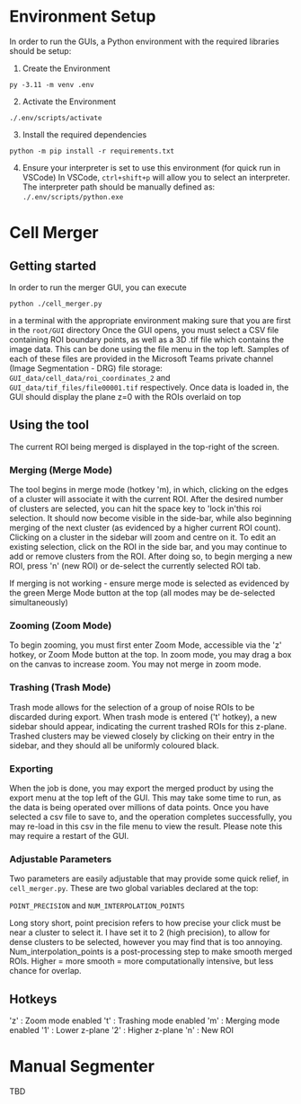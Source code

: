 # Environment Setup
In order to run the GUIs, a Python environment with the required libraries should be setup:

1. Create the Environment

`py -3.11 -m venv .env` 

2. Activate the Environment

`./.env/scripts/activate`

3. Install the required dependencies

`python -m pip install -r requirements.txt`

4. Ensure your interpreter is set to use this environment (for quick run in VSCode)
In VSCode, `ctrl+shift+p` will allow you to select an interpreter. The interpreter path should be manually defined as: `./.env/scripts/python.exe`

# Cell Merger
## Getting started
In order to run the merger GUI, you can execute

`python ./cell_merger.py` 

in a terminal with the appropriate environment making sure that you are first in the `root/GUI` directory
Once the GUI opens, you must select a CSV file containing ROI boundary points, as well as a 3D .tif file which contains the image data. This can be done using the file menu in the top left.
Samples of each of these files are provided in the Microsoft Teams private channel (Image Segmentation - DRG) file storage: `GUI_data/cell_data/roi_coordinates_2` and `GUI_data/tif_files/file00001.tif` respectively.
Once data is loaded in, the GUI should display the plane z=0 with the ROIs overlaid on top 
## Using the tool
The current ROI being merged is displayed in the top-right of the screen.
### Merging (Merge Mode)
The tool begins in merge mode (hotkey 'm), in which, clicking on the edges of a cluster will associate it with the current ROI. After the desired number of clusters are selected, you can hit the space key to 'lock in'this roi selection. It should now become visible in the side-bar, while also beginning merging of the next cluster (as evidenced by a higher current ROI count). Clicking on a cluster in the sidebar will zoom and centre on it.
To edit an existing selection, click on the ROI in the side bar, and you may continue to add or remove clusters from the ROI. After doing so, to begin merging a
new ROI, press 'n' (new ROI) or de-select the currently selected ROI tab.

If merging is not working - ensure merge mode is selected as evidenced by the green Merge Mode button at the top (all modes may be de-selected simultaneously)
### Zooming (Zoom Mode)
To begin zooming, you must first enter Zoom Mode, accessible via the 'z' hotkey, or Zoom Mode button at the top. In zoom mode, you may drag a box on the canvas to increase
zoom. You may not merge in zoom mode.

### Trashing (Trash Mode)
Trash mode allows for the selection of a group of noise ROIs to be discarded during export. When trash mode is entered ('t' hotkey), a new sidebar should appear, indicating
the current trashed ROIs for this z-plane. Trashed clusters may be viewed closely by clicking on their entry in the sidebar, and they should all be uniformly coloured black.

### Exporting
When the job is done, you may export the merged product by using the export menu at the top left of the GUI. This may take some time to run, as the data is being operated over
millions of data points. Once you have selected a csv file to save to, and the operation completes successfully, you may re-load in this csv in the file menu to view the result.
Please note this may require a restart of the GUI.

### Adjustable Parameters
Two parameters are easily adjustable that may provide some quick relief, in `cell_merger.py`. These are two global variables declared at the top:

`POINT_PRECISION` and `NUM_INTERPOLATION_POINTS`

Long story short, point precision refers to how precise your click must be near a cluster to select it. I have set it to 2 (high precision), to allow for dense clusters to be selected, however you may find that is too annoying. Num_interpolation_points is a post-processing step to make smooth merged ROIs. Higher = more smooth = more computationally intensive, but less chance for overlap.

## Hotkeys
'z' : Zoom mode enabled
't' : Trashing mode enabled
'm' : Merging mode enabled
'1' : Lower z-plane
'2' : Higher z-plane
'n' : New ROI

# Manual Segmenter
TBD